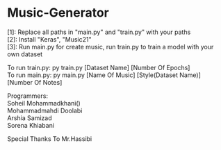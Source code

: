 # Music-Generator  
[1]: Replace all paths in "main.py" and "train.py" with your paths  
[2]: Install "Keras", "Music21"  
[3]: Run main.py for create music, run train.py to train a model with your own dataset  
  
To run train.py: py train.py [Dataset Name] [Number Of Epochs]  
To run main.py: py main.py [Name Of Music] [Style(Dataset Name)] [Number Of Notes]  
  
Programmers:  
Soheil Mohammadkhani()  
Mohammadmahdi Doolabi  
Arshia Samizad  
Sorena Khiabani  
  
Special Thanks To Mr.Hassibi
